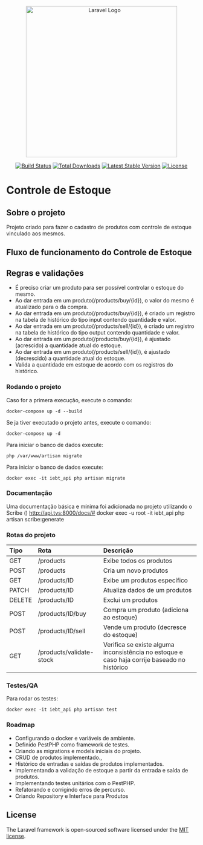 <p align="center"><a href="https://laravel.com" target="_blank"><img src="https://raw.githubusercontent.com/laravel/art/master/logo-lockup/5%20SVG/2%20CMYK/1%20Full%20Color/laravel-logolockup-cmyk-red.svg" width="400" alt="Laravel Logo"></a></p>

<p align="center">
<a href="https://github.com/laravel/framework/actions"><img src="https://github.com/laravel/framework/workflows/tests/badge.svg" alt="Build Status"></a>
<a href="https://packagist.org/packages/laravel/framework"><img src="https://img.shields.io/packagist/dt/laravel/framework" alt="Total Downloads"></a>
<a href="https://packagist.org/packages/laravel/framework"><img src="https://img.shields.io/packagist/v/laravel/framework" alt="Latest Stable Version"></a>
<a href="https://packagist.org/packages/laravel/framework"><img src="https://img.shields.io/packagist/l/laravel/framework" alt="License"></a>
</p>

# Controle de Estoque

## Sobre o projeto
Projeto criado para fazer o cadastro de produtos com controle de estoque vinculado aos mesmos.


## Fluxo de funcionamento do Controle de Estoque

## Regras e validações
- É preciso criar um produto para ser possível controlar o estoque do mesmo.
- Ao dar entrada em um produto(/products/buy/{id}), o valor do mesmo é atualizado para o da compra.
- Ao dar entrada em um produto(/products/buy/{id}), é criado um registro na tabela de histórico do tipo input contendo quantidade e valor.
- Ao dar entrada em um produto(/products/sell/{id}), é criado um registro na tabela de histórico do tipo output contendo quantidade e valor.
- Ao dar entrada em um produto(/products/buy/{id}), é ajustado (acrescido) a quantidade atual do estoque.
- Ao dar entrada em um produto(/products/sell/{id}), é ajustado (decrescido) a quantidade atual do estoque.
- Valida a quantidade em estoque de acordo com os registros do histórico.

### Rodando o projeto
Caso for a primera execução, execute o comando:
```shell
docker-compose up -d --build
```

Se ja tiver executado o projeto antes, execute o comando:
```shell
docker-compose up -d
```


Para iniciar o banco de dados execute:
~~~shell
php /var/www/artisan migrate
~~~


Para iniciar o banco de dados execute:
~~~shell
docker exec -it iebt_api php artisan migrate
~~~

### Documentação 
Uma documentação básica e mínima foi adicionada no projeto utilizando o Scribe ()
http://api.tvs:8000/docs/#
docker exec -u root -it iebt_api php artisan scribe:generate


### Rotas do projeto
| Tipo | Rota | Descrição |
| :--- | :--- | :--- |
| GET | /products | Exibe todos os produtos | 
| POST | /products | Cria um novo produtos |
| GET | /products/ID | Exibe um produtos específico |
| PATCH | /products/ID | Atualiza dados de um produtos |
| DELETE |/products/ID | Exclui um produtos |
| POST | /products/ID/buy | Compra um produto (adiciona ao estoque) |
| POST | /products/ID/sell | Vende um produto (decresce do estoque) |
| GET | /products/validate-stock | Verifica se existe alguma inconsistência no estoque e caso haja corrije baseado no histórico |


### Testes/QA

Para rodar os testes:
```shell
docker exec -it iebt_api php artisan test
```


### Roadmap
- Configurando o docker e variáveis de ambiente.
- Definido PestPHP como framework de testes.
- Criando as migrations e models iniciais do projeto.
- CRUD de produtos implementado.,
- Histórico de entradas e saídas de produtos implementados.
- Implementando a validação de estoque a partir da entrada e saída de produtos.
- Implementando testes unitários com o PestPHP.
- Refatorando e corrigindo erros de percurso.
- Criando Repository e Interface para Produtos

## License

The Laravel framework is open-sourced software licensed under the [MIT license](https://opensource.org/licenses/MIT).

